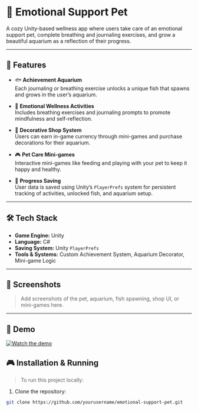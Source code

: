 # 🐾 Emotional Support Pet

A cozy Unity-based wellness app where users take care of an emotional support pet, complete breathing and journaling exercises, and grow a beautiful aquarium as a reflection of their progress.

---

## 🌟 Features

- 🐟 **Achievement Aquarium**  
  Each journaling or breathing exercise unlocks a unique fish that spawns and grows in the user’s aquarium.

- 🧠 **Emotional Wellness Activities**  
  Includes breathing exercises and journaling prompts to promote mindfulness and self-reflection.

- 🛒 **Decorative Shop System**  
  Users can earn in-game currency through mini-games and purchase decorations for their aquarium.

- 🎮 **Pet Care Mini-games**  
  Interactive mini-games like feeding and playing with your pet to keep it happy and healthy.

- 💾 **Progress Saving**  
  User data is saved using Unity’s `PlayerPrefs` system for persistent tracking of activities, unlocked fish, and aquarium setup.

---

## 🛠️ Tech Stack

- **Game Engine:** Unity
- **Language:** C#
- **Saving System:** Unity `PlayerPrefs`
- **Tools & Systems:** Custom Achievement System, Aquarium Decorator, Mini-game Logic

---

## 📸 Screenshots

> Add screenshots of the pet, aquarium, fish spawning, shop UI, or mini-games here.



---
## 🚀 Demo

[![Watch the demo](https://img.youtube.com/vi/JMRB0f6fvBk/0.jpg)](https://youtu.be/JMRB0f6fvBk)

## 🎮 Installation & Running

> To run this project locally:

1. Clone the repository:
```bash
git clone https://github.com/yourusername/emotional-support-pet.git


